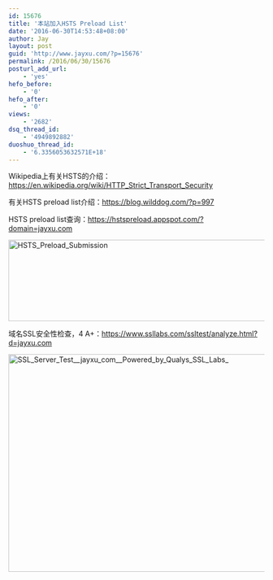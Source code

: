 ```yaml
---
id: 15676
title: '本站加入HSTS Preload List'
date: '2016-06-30T14:53:48+08:00'
author: Jay
layout: post
guid: 'http://www.jayxu.com/?p=15676'
permalink: /2016/06/30/15676
posturl_add_url:
    - 'yes'
hefo_before:
    - '0'
hefo_after:
    - '0'
views:
    - '2682'
dsq_thread_id:
    - '4949892882'
duoshuo_thread_id:
    - '6.3356053632571E+18'
---
```


Wikipedia上有关HSTS的介绍：<a href="https://en.wikipedia.org/wiki/HTTP_Strict_Transport_Security" target="_blank">https://en.wikipedia.org/wiki/HTTP_Strict_Transport_Security</a>

有关HSTS preload list介绍：<a href="https://blog.wilddog.com/?p=997" target="_blank">https://blog.wilddog.com/?p=997</a>

HSTS preload list查询：<a href="https://hstspreload.appspot.com/?domain=jayxu.com" target="_blank">https://hstspreload.appspot.com/?domain=jayxu.com</a>

<a href="http://www.jayxu.com/log/wp-content/uploads/2016/06/HSTS_Preload_Submission.png"><img class="alignnone size-medium wp-image-15678" src="http://www.jayxu.com/log/wp-content/uploads/2016/06/HSTS_Preload_Submission-600x160.png" alt="HSTS_Preload_Submission" width="600" height="160" /></a>

域名SSL安全性检查，4 A+：<a href="https://www.ssllabs.com/ssltest/analyze.html?d=jayxu.com" target="_blank">https://www.ssllabs.com/ssltest/analyze.html?d=jayxu.com</a>

<a href="http://www.jayxu.com/log/wp-content/uploads/2016/06/SSL_Server_Test__jayxu_com__Powered_by_Qualys_SSL_Labs_.png"><img class="alignnone size-medium wp-image-15679" src="http://www.jayxu.com/log/wp-content/uploads/2016/06/SSL_Server_Test__jayxu_com__Powered_by_Qualys_SSL_Labs_-600x428.png" alt="SSL_Server_Test__jayxu_com__Powered_by_Qualys_SSL_Labs_" width="600" height="428" /></a>